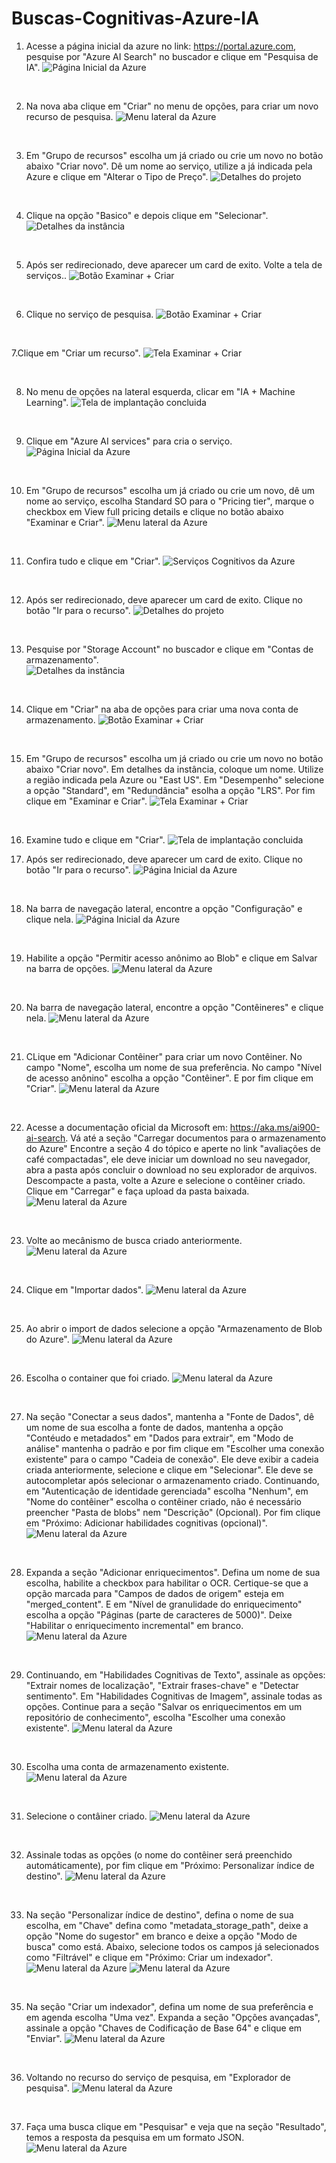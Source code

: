 # Buscas-Cognitivas-Azure-IA

1. Acesse a página inicial da azure no link: https://portal.azure.com, pesquise por "Azure AI Search" no buscador e clique em "Pesquisa de IA".
![Página Inicial da Azure](images/img-1.jpg)

<br>

2. Na nova aba clique em "Criar" no menu de opções, para criar um novo recurso de pesquisa.
![Menu lateral da Azure](images/img-2.jpg)

<br>

3. Em "Grupo de recursos" escolha um já criado ou crie um novo no botão abaixo "Criar novo". Dê um nome ao serviço, utilize a já indicada pela Azure e clique em "Alterar o Tipo de Preço".
![Detalhes do projeto](images/img-3.jpg)

<br>

4. Clique na opção "Basico" e depois clique em "Selecionar".
![Detalhes da instância](images/img-4.jpg)

<br>

5. Após ser redirecionado, deve aparecer um card de exito. Volte a tela de serviços..
![Botão Examinar + Criar](images/img-5.jpg)

<br>

6. Clique no serviço de pesquisa. 
![Botão Examinar + Criar](images/img-6.jpg)

<br>

7.Clique em "Criar um recurso".
![Tela Examinar + Criar](images/img-7.jpg)

<br>

8. No menu de opções na lateral esquerda, clicar em "IA + Machine Learning".
![Tela de implantação concluida](images/img-8.jpg)

<br>

9. Clique em "Azure AI services" para cria o serviço.
![Página Inicial da Azure](images/img-9.jpg)

<br>

10. Em "Grupo de recursos" escolha um já criado ou crie um novo, dê um nome ao serviço, escolha Standard SO para o "Pricing tier", marque o checkbox em View full pricing details e clique no botão abaixo "Examinar e Criar".
![Menu lateral da Azure](images/img-10.jpg)

<br>

11. Confira tudo e clique em "Criar".
![Serviços Cognitivos da Azure](images/img-11.jpg)

<br>

12. Após ser redirecionado, deve aparecer um card de exito. Clique no botão "Ir para o recurso".
![Detalhes do projeto](images/img-12.jpg)

<br>

13. Pesquise por "Storage Account" no buscador e clique em "Contas de armazenamento".  
![Detalhes da instância](images/img-13.jpg)

<br>

14. Clique em "Criar" na aba de opções para criar uma nova conta de armazenamento.
![Botão Examinar + Criar](images/img-14.jpg)

<br>

15. Em "Grupo de recursos" escolha um já criado ou crie um novo no botão abaixo "Criar novo". Em detalhes da instância, coloque um nome. Utilize a região indicada pela Azure ou "East US". Em "Desempenho" selecione a opção "Standard", em "Redundância" esolha a opção "LRS". Por fim clique em "Examinar e Criar".
![Tela Examinar + Criar](images/img-15.jpg)

<br>

16. Examine tudo e clique em "Criar".
![Tela de implantação concluida](images/img-16.jpg)

17. Após ser redirecionado, deve aparecer um card de exito. Clique no botão "Ir para o recurso".
![Página Inicial da Azure](images/img-17.jpg)

<br>

18. Na barra de navegação lateral, encontre a opção "Configuração" e clique nela.
![Página Inicial da Azure](images/img-18.jpg)

<br>


19. Habilite a opção "Permitir acesso anônimo ao Blob" e clique em Salvar na barra de opções.
![Menu lateral da Azure](images/img-19.jpg)

<br>

20. Na barra de navegação lateral, encontre a opção "Contêineres" e clique nela.
![Menu lateral da Azure](images/img-20.jpg)

<br>

21. CLique em "Adicionar Contêiner" para criar um novo Contêiner. No campo "Nome", escolha um nome de sua preferência. No campo "Nível de acesso anônino" escolha a opção "Contêiner". E por fim clique em "Criar".
![Menu lateral da Azure](images/img-21.jpg)

<br>

22. Acesse a documentação oficial da Microsoft em: https://aka.ms/ai900-ai-search. Vá até a seção "Carregar documentos para o armazenamento do Azure" Encontre a seção 4 do tópico e aperte no link "avaliações de café compactadas", ele deve iniciar um download no seu navegador, abra a pasta após concluir o download no seu explorador de arquivos. Descompacte a pasta, volte a Azure e selecione o contêiner criado. Clique em "Carregar" e faça upload da pasta baixada.
![Menu lateral da Azure](images/img-22.jpg)

<br>

23. Volte ao mecânismo de busca criado anteriormente.
![Menu lateral da Azure](images/img-23.jpg)

<br>

24. Clique em "Importar dados".
![Menu lateral da Azure](images/img-24.jpg)

<br>

25. Ao abrir o import de dados selecione a opção "Armazenamento de Blob do Azure".
![Menu lateral da Azure](images/img-25.jpg)

<br>

26. Escolha o container que foi criado.
![Menu lateral da Azure](images/img-26.jpg)

<br>

27. Na seção "Conectar a seus dados", mantenha a "Fonte de Dados", dê um nome de sua escolha a fonte de dados, mantenha a opção "Contéudo e metadados" em "Dados para extrair", em "Modo de análise" mantenha o padrão e por fim clique em "Escolher uma conexão existente" para o campo "Cadeia de conexão". Ele deve exibir a cadeia criada anteriormente, selecione e clique em "Selecionar". Ele deve se autocompletar após selecionar o armazenamento criado. Continuando, em "Autenticação de identidade gerenciada" escolha "Nenhum", em "Nome do contêiner" escolha o contêiner criado, não é necessário preencher "Pasta de blobs" nem "Descrição" (Opcional). Por fim clique em "Próximo: Adicionar habilidades cognitivas (opcional)".
![Menu lateral da Azure](images/img-27.jpg)

<br>

28. Expanda a seção "Adicionar enriquecimentos". Defina um nome de sua escolha, habilite a checkbox para habilitar o OCR. Certique-se que a opção marcada para "Campos de dados de origem" esteja em "merged_content". E em "Nível de granulidade do enriquecimento" escolha a opção "Páginas (parte de caracteres de 5000)". Deixe "Habilitar o enriquecimento incremental" em branco.
![Menu lateral da Azure](images/img-28.jpg)

<br>

29. Continuando, em "Habilidades Cognitivas de Texto", assinale as opções: "Extrair nomes de localização", "Extrair frases-chave" e "Detectar sentimento". Em "Habilidades Cognitivas de Imagem", assinale todas as opções. Continue para a seção "Salvar os enriquecimentos em um repositório de conhecimento", escolha "Escolher uma conexão existente".
![Menu lateral da Azure](images/img-29.jpg)

<br>

30. Escolha uma conta de armazenamento existente.
![Menu lateral da Azure](images/img-30.jpg)

<br>

31. Selecione o contâiner criado.
![Menu lateral da Azure](images/img-31.jpg)

<br>

32. Assinale todas as opções (o nome do contêiner será preenchido automáticamente), por fim clique em "Próximo: Personalizar índice de destino".
![Menu lateral da Azure](images/img-32.jpg)

<br>

33. Na seção "Personalizar índice de destino", defina o nome de sua escolha, em "Chave" defina como "metadata_storage_path", deixe a opção "Nome do sugestor" em branco e deixe a opção "Modo de busca" como está. Abaixo, selecione todos os campos já selecionados como "Filtrável" e clique em "Próximo: Criar um indexador".
![Menu lateral da Azure](images/img-33.jpg)
![Menu lateral da Azure](images/img-34.jpg)

<br>

35. Na seção "Criar um indexador", defina um nome de sua preferência e em agenda escolha "Uma vez". Expanda a seção "Opções avançadas", assinale a opção "Chaves de Codificação de Base 64" e clique em "Enviar".
![Menu lateral da Azure](images/img-35.jpg)

<br>

36. Voltando no recurso do serviço de pesquisa, em "Explorador de pesquisa".
![Menu lateral da Azure](images/img-36.jpg)

<br>

37. Faça uma busca clique em "Pesquisar" e veja que na seção "Resultado", temos a resposta da pesquisa em um formato JSON.
![Menu lateral da Azure](images/img-37.jpg)

<br>
